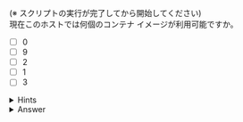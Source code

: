 (※ スクリプトの実行が完了してから開始してください)  
現在このホストでは何個のコンテナ イメージが利用可能ですか。

- [ ] 0
- [ ] 9
- [ ] 2
- [ ] 1
- [ ] 3

<details>
  <summary>Hints</summary>

`docker image ls` コマンドか `docker images` コマンドを使用して現在ホスト上にあるイメージの数を確認します。

</details>

<details>
  <summary>Answer</summary>

9

</details>
